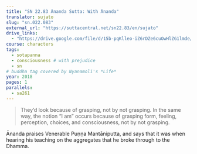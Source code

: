 ```yaml
---
title: "SN 22.83 Ānanda Sutta: With Ānanda"
translator: sujato
slug: "sn.022.083"
external_url: "https://suttacentral.net/sn22.83/en/sujato"
drive_links:
  - "https://drive.google.com/file/d/15b-pqKlleo-iZ6rDZe6cuOwHlZG1lmde/view?usp=drivesdk"
course: characters
tags:
  - sotapanna
  - consciousness # with prejudice
  - sn
# buddha tag covered by Nyanamoli's *Life*
year: 2018
pages: 1
parallels:
  - sa261
---
```


> They’d look because of grasping, not by not grasping. In the same way, the notion “I am” occurs because of grasping form, feeling, perception, choices, and consciousness, not by not grasping.

Ānanda praises Venerable Puṇṇa Mantāniputta, and says that it was when hearing his teaching on the aggregates that he broke through to the Dhamma.
